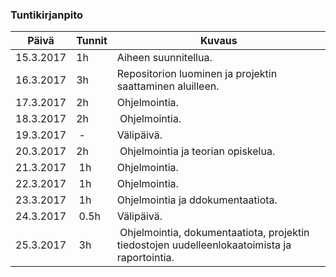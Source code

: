 ### Tuntikirjanpito
Päivä | Tunnit | Kuvaus
-----------|------|------
15.3.2017 | 1h | Aiheen suunnitellua.
16.3.2017 | 3h | Repositorion luominen ja projektin saattaminen aluilleen.
17.3.2017 | 2h | Ohjelmointia.
18.3.2017 | 2h | Ohjelmointia.
19.3.2017 | - | Välipäivä.
20.3.2017 | 2h | Ohjelmointia ja teorian opiskelua.
21.3.2017 | 1h | Ohjelmointia.
22.3.2017 | 1h | Ohjelmointia.
23.3.2017 | 1h | Ohjelmointia ja ddokumentaatiota.
24.3.2017 | 0.5h | Välipäivä.
25.3.2017 | 3h | Ohjelmointia, dokumentaatiota, projektin tiedostojen uudelleenlokaatoimista ja raportointia.

